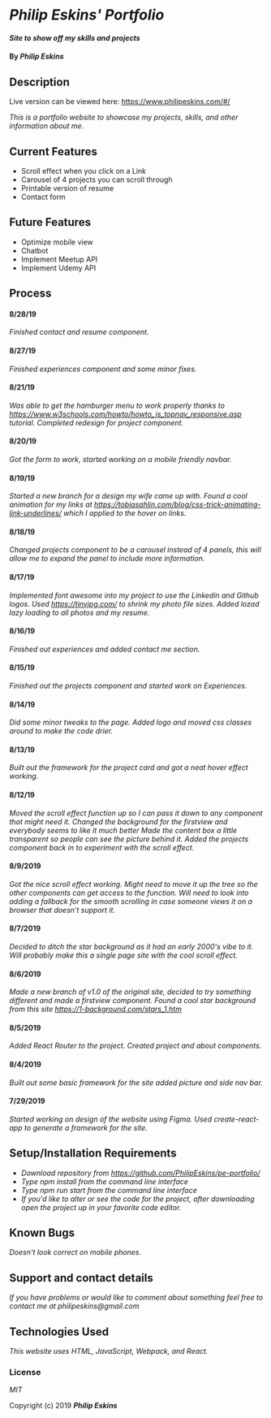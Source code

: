 # _Philip Eskins' Portfolio_

#### _Site to show off my skills and projects_

#### By _**Philip Eskins**_

## Description

Live version can be viewed here: https://www.philipeskins.com/#/

_This is a portfolio website to showcase my projects, skills, and other information about me._

## Current Features
* Scroll effect when you click on a Link
* Carousel of 4 projects you can scroll through
* Printable version of resume
* Contact form

## Future Features
* Optimize mobile view
* Chatbot
* Implement Meetup API
* Implement Udemy API

## Process

#### 8/28/19
_Finished contact and resume component._

#### 8/27/19
_Finished experiences component and some minor fixes._

#### 8/21/19
_Was able to get the hamburger menu to work properly thanks to https://www.w3schools.com/howto/howto_js_topnav_responsive.asp tutorial. Completed redesign for project component._

#### 8/20/19
_Got the form to work, started working on a mobile friendly navbar._

#### 8/19/19
_Started a new branch for a design my wife came up with. Found a cool animation for my links at https://tobiasahlin.com/blog/css-trick-animating-link-underlines/ which I applied to the hover on links._

#### 8/18/19
_Changed projects component to be a carousel instead of 4 panels, this will allow me to expand the panel to include more information._

#### 8/17/19
_Implemented font awesome into my project to use the Linkedin and Github logos. Used https://tinyjpg.com/ to shrink my photo file sizes. Added lozad lazy loading to all photos and my resume._

#### 8/16/19
_Finished out experiences and added contact me section._

#### 8/15/19
_Finished out the projects component and started work on Experiences._

#### 8/14/19
_Did some minor tweaks to the page. Added logo and moved css classes around to make the code drier._

#### 8/13/19
_Built out the framework for the project card and got a neat hover effect working._

#### 8/12/19
_Moved the scroll effect function up so I can pass it down to any component that might need it. Changed the background for the firstview and everybody seems to like it much better Made the content box a little transparent so people can see the picture behind it. Added the projects component back in to experiment with the scroll effect._

#### 8/9/2019
_Got the nice scroll effect working. Might need to move it up the tree so the other components can get access to the function. Will need to look into adding a fallback for the smooth scrolling in case someone views it on a browser that doesn't support it._

#### 8/7/2019
_Decided to ditch the star background as it had an early 2000's vibe to it. Will probably make this a single page site with the cool scroll effect._

#### 8/6/2019
_Made a new branch of v1.0 of the original site, decided to try something different and made a firstview component. Found a cool star background from this site https://1-background.com/stars_1.htm_

#### 8/5/2019
_Added React Router to the project. Created project and about components._

#### 8/4/2019
_Built out some basic framework for the site added picture and side nav bar._

#### 7/29/2019
_Started working on design of the website using Figma. Used create-react-app to generate a framework for the site._


## Setup/Installation Requirements

* _Download repository from https://github.com/PhilipEskins/pe-portfolio/_
* _Type npm install from the command line interface_
* _Type npm run start from the command line interface_
* _If you'd like to alter or see the code for the project, after downloading open the project up in your favorite code editor._

## Known Bugs

_Doesn't look correct on mobile phones._

## Support and contact details

_If you have problems or would like to comment about something feel free to contact me at philipeskins@gmail.com_

## Technologies Used

_This website uses HTML, JavaScript, Webpack, and React._

### License

*MIT*

Copyright (c) 2019 **_Philip Eskins_**
